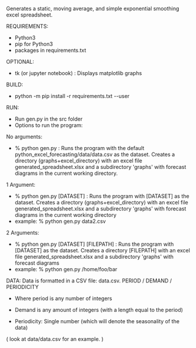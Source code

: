Generates a static, moving average, and simple exponential smoothing excel spreadsheet.

REQUIREMENTS:
-  Python3
-  pip for Python3
-  packages in requirements.txt

OPTIONAL:
-  tk (or jupyter notebook) : Displays matplotlib graphs 

BUILD:
-  python -m pip install -r requirements.txt --user

RUN:
- Run gen.py in the src folder
- Options to run the program:

No arguments:
- % python gen.py : Runs the program with the default python_excel_forecasting/data/data.csv  as the dataset. Creates a directory (graphs+excel_directory) with an excel file generated_spreadsheet.xlsx and a subdirectory 'graphs' with forecast diagrams in the current working directory.

1 Argument:
- %  python gen.py [DATASET] : Runs the program with [DATASET]  as the dataset. Creates a directory (graphs+excel_directory) with an excel file generated_spreadsheet.xlsx and a subdirectory 'graphs' with forecast diagrams in the current working directory
- example: % python gen.py data2.csv

2 Arguments:

- %  python gen.py [DATASET] [FILEPATH] : Runs the program with [DATASET]  as the dataset. Creates a directory [FILEPATH] with an excel file generated_spreadsheet.xlsx and a subdirectory 'graphs' with forecast diagrams
- example: % python gen.py /home/foo/bar  

DATA:
Data is formatted in a CSV file: data.csv.
PERIOD / DEMAND / PERIODICITY

- Where period is any number of integers

- Demand is any amount of integers (with a length equal to the period)

- Periodicity: Single number (which will denote the seasonality of the data)

( look at data/data.csv for an example. )
